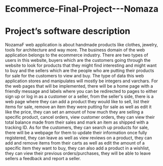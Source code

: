 # Ecommerce-Final-Project---Nomaza

# Project’s software description

NozamaF web application is about handmade products like clothes, jewelry, tools for architecture and way more. The business domain of the web application belongs to the ecommerce industry. There are two types of users in this website, buyers which are the customers going through the website to look for products that they might find interesting and might want to buy and the sellers which are the people who are putting their products for sale for the customers to view and buy. The type of data this web application stores and manipulates will mostly be integers and varchars. For the web pages that will be implemented, there will be a home page with a friendly message and labels where you can be redirected to pages to either sign up or log in as a customer or a seller, from the seller's side, there is a web page where they can add a product they would like to sell, list their items for sale, remove an item they were putting for sale as well as edit it like the price, they can set an amount of how much they are selling a specific product, cancel orders, view customer orders, they can view their total balance made from their sales and mark an item as shipped with a tracking ID. As for the customers, they can search up products for sale, there will be a webpage for them to update their information once fully registered, they can leave as well as view reviews on a product, they can add and remove items from their carts as well as edit the amount of a specific item they want to buy, they can also add a product in a wishlist, they can view their previous orders/purchases, they will be able to leave sellers a feedback and report a seller.
